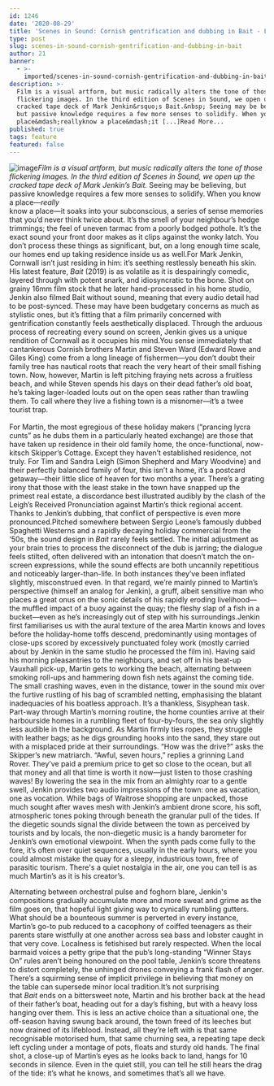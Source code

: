 ```yaml
---
id: 1246
date: '2020-08-29'
title: 'Scenes in Sound: Cornish gentrification and dubbing in Bait - Loose Lips'
type: post
slug: scenes-in-sound-cornish-gentrification-and-dubbing-in-bait
author: 21
banner:
  - >-
    imported/scenes-in-sound-cornish-gentrification-and-dubbing-in-bait/image1246.jpeg
description: >-
  Film is a visual artform, but music radically alters the tone of those
  flickering images. In the third edition of Scenes in Sound, we open up the
  cracked tape deck of Mark Jenkin&rsquo;s Bait.&nbsp; Seeing may be believing,
  but passive knowledge requires a few more senses to solidify. When you know a
  place&mdash;reallyknow a place&mdash;it [...]Read More...
published: true
tags: feature
featured: false
---
```

![image](../imported/scenes-in-sound-cornish-gentrification-and-dubbing-in-bait/image1246.jpeg)_Film is a visual artform, but music radically alters the tone of those flickering images. In the third edition of Scenes in Sound, we open up the cracked tape deck of Mark Jenkin’s Bait._ Seeing may be believing, but passive knowledge requires a few more senses to solidify. When you know a place—_really_  
know a place—it soaks into your subconscious, a series of sense memories that you’d never think twice about. It’s the smell of your neighbour’s hedge trimmings; the feel of uneven tarmac from a poorly bodged pothole. It’s the exact sound your front door makes as it clips against the wonky latch. You don’t process these things as significant, but, on a long enough time scale, our homes end up taking residence inside us as well.For Mark Jenkin, Cornwall isn’t just residing in him: it’s seething restlessly beneath his skin. His latest feature, _Bait_ (2019) is as volatile as it is despairingly comedic, layered through with potent snark, and idiosyncratic to the bone. Shot on grainy 16mm film stock that he later hand-processed in his home studio, Jenkin also filmed Bait without sound, meaning that every audio detail had to be post-synced. These may have been budgetary concerns as much as stylistic ones, but it’s fitting that a film primarily concerned with gentrification constantly feels aesthetically displaced. Through the arduous process of recreating every sound on screen, Jenkin gives us a unique rendition of Cornwall as it occupies his mind.You sense immediately that cantankerous Cornish brothers Martin and Steven Ward (Edward Rowe and Giles King) come from a long lineage of fishermen—you don’t doubt their family tree has nautical roots that reach the very heart of their small fishing town. Now, however, Martin is left pitching fraying nets across a fruitless beach, and while Steven spends his days on their dead father’s old boat, he’s taking lager-loaded louts out on the open seas rather than trawling them. To call where they live a fishing town is a misnomer—it’s a twee tourist trap.  
 [](https://www.youtube.com/watch?v=eVlPl0SXFiE)  
For Martin, the most egregious of these holiday makers (“prancing lycra cunts” as he dubs them in a particularly heated exchange) are those that have taken up residence in their old family home, the once-functional, now-kitsch Skipper’s Cottage. Except they haven’t established residence, not truly. For Tim and Sandra Leigh (Simon Shepherd and Mary Woodvine) and their perfectly balanced family of four, this isn’t a home, it’s a postcard getaway—their little slice of heaven for two months a year. There’s a grating irony that those with the least stake in the town have snapped up the primest real estate, a discordance best illustrated audibly by the clash of the Leigh’s Received Pronunciation against Martin’s thick regional accent. Thanks to Jenkin’s dubbing, that conflict of perspective is even more pronounced.Pitched somewhere between Sergio Leone’s famously dubbed Spaghetti Westerns and a rapidly decaying holiday commercial from the ‘50s, the sound design in _Bait_ rarely feels settled. The initial adjustment as your brain tries to process the disconnect of the dub is jarring; the dialogue feels stilted, often delivered with an intonation that doesn’t match the on-screen expressions, while the sound effects are both uncannily repetitious and noticeably larger-than-life. In both instances they’ve been inflated slightly, misconstrued even. In that regard, we’re mainly pinned to Martin’s perspective (himself an analog for Jenkin), a gruff, albeit sensitive man who places a great onus on the sonic details of his rapidly eroding livelihood—the muffled impact of a buoy against the quay; the fleshy slap of a fish in a bucket—even as he’s increasingly out of step with his surroundings.Jenkin first familiarises us with the aural texture of the area Martin knows and loves before the holiday-home toffs descend, predominantly using montages of close-ups scored by excessively punctuated foley work (mostly carried about by Jenkin in the same studio he processed the film in). Having said his morning pleasantries to the neighbours, and set off in his beat-up Vauxhall pick-up, Martin gets to working the beach, alternating between smoking roll-ups and hammering down fish nets against the coming tide. The small crashing waves, even in the distance, tower in the sound mix over the furtive rustling of his bag of scrambled netting, emphasising the blatant inadequacies of his boatless approach. It’s a thankless, Sisyphean task.[](https://www.youtube.com/watch?v=WjWoCUH6MEQ)  
Part-way through Martin’s morning routine, the home counties arrive at their harbourside homes in a rumbling fleet of four-by-fours, the sea only slightly less audible in the background. As Martin firmly ties ropes, they struggle with leather bags; as he digs grounding hooks into the sand, they stare out with a misplaced pride at their surroundings. “How was the drive?” asks the Skipper’s new matriarch. “Awful, seven hours,” replies a grinning Land Rover. They’ve paid a premium price to get so close to the ocean, but all that money and all that time is worth it now—just listen to those crashing waves! By lowering the sea in the mix from an almighty roar to a gentle swell, Jenkin provides two audio impressions of the town: one as vacation, one as vocation. While bags of Waitrose shopping are unpacked, those much sought after waves mesh with Jenkin’s ambient drone score, his soft, atmospheric tones poking through beneath the granular pull of the tides. If the diegetic sounds signal the divide between the town as perceived by tourists and by locals, the non-diegetic music is a handy barometer for Jenkin’s own emotional viewpoint. When the synth pads come fully to the fore, it’s often over quiet sequences, usually in the early hours, where you could almost mistake the quay for a sleepy, industrious town, free of parasitic tourism. There's a quiet nostalgia in the air, one you can tell is as much Martin’s as it is his creator’s.  
[](https://www.youtube.com/watch?v=Q3WW43rYans)  
  
Alternating between orchestral pulse and foghorn blare, Jenkin's compositions gradually accumulate more and more sweat and grime as the film goes on, that hopeful light giving way to cynically rumbling gutters. What should be a bounteous summer is perverted in every instance, Martin’s go-to pub reduced to a cacophony of coiffed teenagers as their parents stare wistfully at one another across sea bass and lobster caught in that very cove. Localness is fetishised but rarely respected. When the local barmaid voices a petty gripe that the pub’s long-standing “Winner Stays On” rules aren’t being honoured on the pool table, Jenkin’s score threatens to distort completely, the unhinged drones conveying a frank flash of anger. There’s a squirming sense of implicit privilege in believing that money on the table can supersede minor local tradition.It’s not surprising that _Bait_ ends on a bittersweet note, Martin and his brother back at the head of their father’s boat, heading out for a day’s fishing, but with a heavy loss hanging over them. This is less an active choice than a situational one, the off-season having swung back around, the town freed of its leeches but now drained of its lifeblood. Instead, all they’re left with is that same recognisable motorised hum, that same churning sea, a repeating tape deck left cycling under a montage of pots, floats and sturdy old hands. The final shot, a close-up of Martin’s eyes as he looks back to land, hangs for 10 seconds in silence. Even in the quiet still, you can tell he still hears the drag of the tide: it’s what he knows, and sometimes that’s all we have.